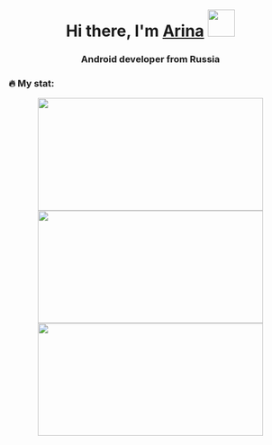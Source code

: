 <h1 align="center">Hi there, I'm <a href="https://vk.com/aristvodolaz" target="_blank">Arina</a> 
<img src="https://media.giphy.com/media/JIX9t2j0ZTN9S/giphy.gif" height="48"/></h1>
<h3 align="center">Android developer from Russia</h3>


### :fire: My stat:
<div align="center">
  <div>
        <img src="https://github-profile-summary-cards.vercel.app/api/cards/most-commit-language?username=aristvodolaz&theme=solarized_dark" width="400" height="200"/>
        <img src="https://github-profile-summary-cards.vercel.app/api/cards/repos-per-language?username=aristvodolaz&theme=solarized_dark" width="400" height="200"/>
  </div>
          <img src="https://github-profile-summary-cards.vercel.app/api/cards/stats?username=aristvodolaz&theme=solarized_dark" width="400" height="200"/>
</div>
